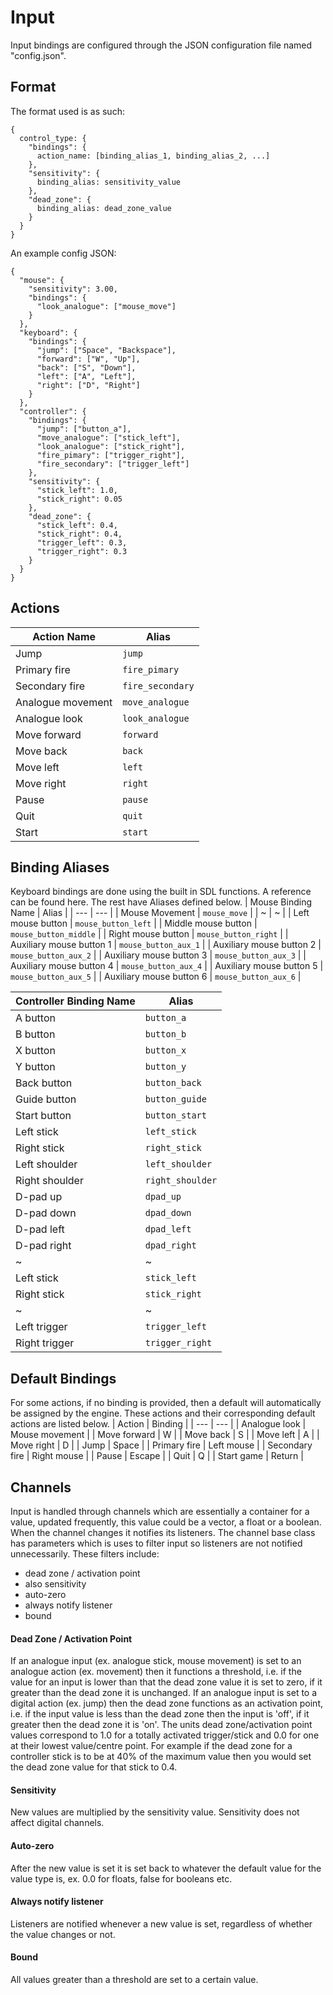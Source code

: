 # Input
Input bindings are configured through the JSON configuration file named "config.json". 
## Format
The format used is as such:
```
{
  control_type: {
    "bindings": {
      action_name: [binding_alias_1, binding_alias_2, ...]
    },
    "sensitivity": {
      binding_alias: sensitivity_value
    },
    "dead_zone": {
      binding_alias: dead_zone_value
    }
  }
}
```
An example config JSON:
```
{
  "mouse": {
    "sensitivity": 3.00,
    "bindings": {
      "look_analogue": ["mouse_move"]
    }
  },
  "keyboard": {
    "bindings": {
      "jump": ["Space", "Backspace"],
      "forward": ["W", "Up"],
      "back": ["S", "Down"],
      "left": ["A", "Left"],
      "right": ["D", "Right"]
    }
  },
  "controller": {
    "bindings": {
      "jump": ["button_a"],
      "move_analogue": ["stick_left"],
      "look_analogue": ["stick_right"],
      "fire_pimary": ["trigger_right"],
      "fire_secondary": ["trigger_left"]
    },
    "sensitivity": {
      "stick_left": 1.0,
      "stick_right": 0.05
    },
    "dead_zone": {
      "stick_left": 0.4,
      "stick_right": 0.4,
      "trigger_left": 0.3,
      "trigger_right": 0.3
    }
  }
}
```
## Actions 
| Action Name | Alias |
| --- | --- |
| Jump | `jump` |
| Primary fire | `fire_pimary` |
| Secondary fire | `fire_secondary` |
| Analogue movement | `move_analogue` |
| Analogue look | `look_analogue` |
| Move forward | `forward` |
| Move back | `back` |
| Move left | `left` |
| Move right | `right` |
| Pause | `pause` |
| Quit | `quit` |
| Start | `start` |
## Binding Aliases
Keyboard bindings are done using the built in SDL functions. A reference can be found here. The rest have Aliases defined below.
| Mouse Binding Name | Alias |
| --- | --- |
| Mouse Movement | `mouse_move` |
| ~ | ~ |
| Left mouse button | `mouse_button_left` |
| Middle mouse button | `mouse_button_middle` |
| Right mouse button | `mouse_button_right` |
| Auxiliary mouse button 1 | `mouse_button_aux_1` |
| Auxiliary mouse button 2 | `mouse_button_aux_2` |
| Auxiliary mouse button 3 | `mouse_button_aux_3` |
| Auxiliary mouse button 4 | `mouse_button_aux_4` |
| Auxiliary mouse button 5 | `mouse_button_aux_5` |
| Auxiliary mouse button 6 | `mouse_button_aux_6` |

| Controller Binding Name | Alias |
| --- | --- |
| A button | `button_a` |
| B button | `button_b` |
| X button | `button_x` |
| Y button | `button_y` |
| Back button | `button_back` |
| Guide button | `button_guide` |
| Start button | `button_start` |
| Left stick | `left_stick` |
| Right stick | `right_stick` |
| Left shoulder | `left_shoulder` |
| Right shoulder | `right_shoulder` |
| D-pad up | `dpad_up` |
| D-pad down | `dpad_down` |
| D-pad left | `dpad_left` |
| D-pad right | `dpad_right` |
| ~ | ~ |
| Left stick | `stick_left` |
| Right stick | `stick_right` |
| ~ | ~ |
| Left trigger | `trigger_left` |
| Right trigger | `trigger_right` |
## Default Bindings
For some actions, if no binding is provided, then a default will automatically be assigned by the engine. These actions and their corresponding default actions are listed below.
| Action | Binding |
| --- | --- |
| Analogue look | Mouse movement |
| Move forward | W |
| Move back | S |
| Move left | A |
| Move right | D |
| Jump | Space |
| Primary fire | Left mouse |
| Secondary fire | Right mouse |
| Pause | Escape |
| Quit | Q |
| Start game | Return |
## Channels
Input is handled through channels which are essentially a container for a value, updated frequently, this value could be a vector, a float or a boolean. When the channel changes it notifies its listeners. The channel base class has parameters which is uses to filter input so listeners are not notified unnecessarily. These filters include:
- dead zone / activation point
- also sensitivity
- auto-zero
- always notify listener
- bound
#### Dead Zone / Activation Point
If an analogue input (ex. analogue stick, mouse movement) is set to an analogue action (ex. movement) then it functions a threshold, i.e. if the value for an input is lower than that the dead zone value it is set to zero, if it greater than the dead zone it is unchanged. If an analogue input is set to a digital action (ex. jump) then the dead zone functions as an activation point, i.e. if the input value is less than the dead zone then the input is 'off', if it greater then the dead zone it is 'on'. The units dead zone/activation point values correspond to 1.0 for a totally activated trigger/stick and 0.0 for one at their lowest value/centre point. For example if the dead zone for a controller stick is to be at 40% of the maximum value then you would set the dead zone value for that stick to 0.4.
#### Sensitivity
New values are multiplied by the sensitivity value. Sensitivity does not affect digital channels.
#### Auto-zero
After the new value is set it is set back to whatever the default value for the value type is, ex. 0.0 for floats, false for booleans etc.
#### Always notify listener
Listeners are notified whenever a new value is set, regardless of whether the value changes or not.
#### Bound
All values greater than a threshold are set to a certain value.
